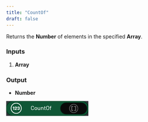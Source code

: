 ```yaml
---
title: "CountOf"
draft: false
---
```

Returns the **Number** of elements in the specified **Array**.
### Inputs
1. **Array**
### Output
-   **Number**

![CountOf](https://raw.githubusercontent.com/battlefield-portal-community/Image-CDN/main/portal_blocks/CountOf.png)
